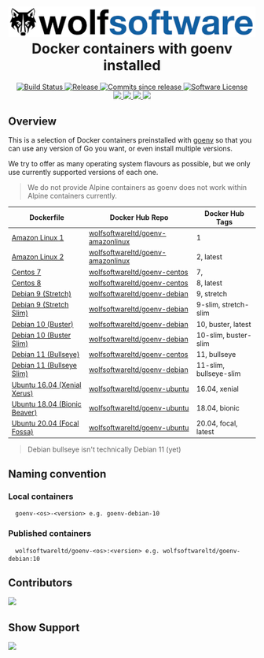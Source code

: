 <h1 align="center">
	<a href="https://github.com/WolfSoftware">
		<img src="https://raw.githubusercontent.com/WolfSoftware/branding/master/images/general/banners/64/black-and-white.png" alt="Wolf Software Logo" />
	</a>
	<br>
	Docker containers with goenv installed
</h1>

<p align="center">
	<a href="https://travis-ci.com/DockerToolbox/goenv">
		<img src="https://img.shields.io/travis/com/DockerToolbox/goenv/master?style=for-the-badge&logo=travis" alt="Build Status">
	</a>
	<a href="https://github.com/DockerToolbox/goenv/releases/latest">
		<img src="https://img.shields.io/github/v/release/DockerToolbox/goenv?color=blue&style=for-the-badge&logo=github&logoColor=white&label=Latest%20Release" alt="Release">
	</a>
	<a href="https://github.com/DockerToolbox/goenv/releases/latest">
		<img src="https://img.shields.io/github/commits-since/DockerToolbox/goenv/latest.svg?color=blue&style=for-the-badge&logo=github&logoColor=white" alt="Commits since release">
	</a>
	<a href="LICENSE.md">
		<img src="https://img.shields.io/badge/license-MIT-blue?style=for-the-badge&logo=read-the-docs&logoColor=white" alt="Software License">
	</a>
	<br>
	<a href=".github/CODE_OF_CONDUCT.md">
		<img src="https://img.shields.io/badge/Code%20of%20Conduct-blue?style=for-the-badge&logo=read-the-docs&logoColor=white" />
	</a>
	<a href=".github/CONTRIBUTING.md">
		<img src="https://img.shields.io/badge/Contributing-blue?style=for-the-badge&logo=read-the-docs&logoColor=white" />
	</a>
	<a href=".github/SECURITY.md">
		<img src="https://img.shields.io/badge/Report%20Security%20Concern-blue?style=for-the-badge&logo=read-the-docs&logoColor=white" />
	</a>
	<a href=".github/SUPPORT.md">
		<img src="https://img.shields.io/badge/Get%20Support-blue?style=for-the-badge&logo=read-the-docs&logoColor=white" />
	</a>
</p>

## Overview

This is a selection of Docker containers preinstalled with [goenv](https://github.com/syndbg/goenv) so that you can use any version of Go you want, or even install multiple versions.

We try to offer as many operating system flavours as possible, but we only use currently supported versions of each one.

> We do not provide Alpine containers as goenv does not work within Alpine containers currently.

| Dockerfile | Docker Hub Repo | Docker Hub Tags |
| --- | --- | --- |
| [Amazon Linux 1](Dockerfiles/amazonlinux/1/Dockerfile)              | [wolfsoftwareltd/goenv-amazonlinux](https://hub.docker.com/r/wolfsoftwareltd/goenv-amazonlinux) | 1                           |
| [Amazon Linux 2](Dockerfiles/amazonlinux/2/Dockerfile)              | [wolfsoftwareltd/goenv-amazonlinux](https://hub.docker.com/r/wolfsoftwareltd/goenv-amazonlinux) | 2, latest                   |
| [Centos 7](Dockerfiles/centos/7/Dockerfile)                         | [wolfsoftwareltd/goenv-centos](https://hub.docker.com/r/wolfsoftwareltd/goenv-centos)           | 7,                          |
| [Centos 8](Dockerfiles/centos/8/Dockerfile)                         | [wolfsoftwareltd/goenv-centos](https://hub.docker.com/r/wolfsoftwareltd/goenv-centos)           | 8, latest                   |
| [Debian 9 (Stretch)](Dockerfiles/debian/9/Dockerfile)               | [wolfsoftwareltd/goenv-debian](https://hub.docker.com/r/wolfsoftwareltd/goenv-debian)           | 9, stretch                  |
| [Debian 9 (Stretch Slim)](Dockerfiles/debian/9-slim/Dockerfile)     | [wolfsoftwareltd/goenv-debian](https://hub.docker.com/r/wolfsoftwareltd/goenv-debian)           | 9-slim, stretch-slim        |
| [Debian 10 (Buster)](Dockerfiles/debian/10/Dockerfile)              | [wolfsoftwareltd/goenv-debian](https://hub.docker.com/r/wolfsoftwareltd/goenv-debian)           | 10, buster, latest          |
| [Debian 10 (Buster Slim)](Dockerfiles/debian/10-slim/Dockerfile)    | [wolfsoftwareltd/goenv-debian](https://hub.docker.com/r/wolfsoftwareltd/goenv-debian)           | 10-slim, buster-slim        |
| [Debian 11 (Bullseye)](Dockerfiles/debian/11/Dockerfile)            | [wolfsoftwareltd/goenv-centos](https://hub.docker.com/r/wolfsoftwareltd/goenv-centos)           | 11, bullseye                |
| [Debian 11 (Bullseye Slim)](Dockerfiles/debian/11-slim/Dockerfile)  | [wolfsoftwareltd/goenv-debian](https://hub.docker.com/r/wolfsoftwareltd/goenv-debian)           | 11-slim, bullseye-slim      |
| [Ubuntu 16.04 (Xenial Xerus)](Dockerfiles/ubuntu/16.04/Dockerfile)  | [wolfsoftwareltd/goenv-ubuntu](https://hub.docker.com/r/wolfsoftwareltd/goenv-ubuntu)           | 16.04, xenial               |
| [Ubuntu 18.04 (Bionic Beaver)](Dockerfiles/ubuntu/18.04/Dockerfile) | [wolfsoftwareltd/goenv-ubuntu](https://hub.docker.com/r/wolfsoftwareltd/goenv-ubuntu)           | 18.04, bionic               |
| [Ubuntu 20.04 (Focal Fossa)](Dockerfiles/ubuntu/20.04/Dockerfile)   | [wolfsoftwareltd/goenv-ubuntu](https://hub.docker.com/r/wolfsoftwareltd/goenv-ubuntu)           | 20.04, focal, latest        |

> Debian bullseye isn't technically Debian 11 (yet)

## Naming convention

### Local containers

```
  goenv-<os>-<version> e.g. goenv-debian-10
```

### Published containers

```
  wolfsoftwareltd/goenv-<os>:<version> e.g. wolfsoftwareltd/goenv-debian:10
```

## Contributors

<p>
	<a href="https://github.com/TGWolf">
		<img src="https://img.shields.io/badge/Wolf-black?style=for-the-badge" />
	</a>
</p>

## Show Support

<p>
	<a href="https://ko-fi.com/wolfsoftware">
		<img src="https://img.shields.io/badge/Ko%20Fi-blue?style=for-the-badge&logo=ko-fi&logoColor=white" />
	</a>
</p>
